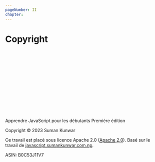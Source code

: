 ```yaml
---
pageNumber: II
chapter:
---
```


# Copyright

<br/>
<br/>
<br/>
<br/>
<br/>
<br/>
<br/>
<br/>
<br/>
<br/>
<br/>
<br/>

Apprendre JavaScript pour les débutants
Première édition

Copyright © 2023 Suman Kunwar

Ce travail est placé sous licence Apache 2.0 ([<abbr title="Apache">Apache</abbr> 2.0](http://www.apache.org/licenses/LICENSE-2.0)).
Basé sur le travail de [javascript.sumankunwar.com.np](https://javascript.sumankunwar.com.np/).

ASIN: B0C53J11V7
